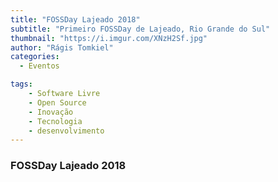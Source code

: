 ```yaml
---
title: "FOSSDay Lajeado 2018"
subtitle: "Primeiro FOSSDay de Lajeado, Rio Grande do Sul"
thumbnail: "https://i.imgur.com/XNzH2Sf.jpg"
author: "Rágis Tomkiel"
categories:
  - Eventos

tags:
    - Software Livre
    - Open Source
    - Inovação
    - Tecnologia
    - desenvolvimento
---
```


### FOSSDay Lajeado 2018
